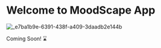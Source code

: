 # Welcome to MoodScape App
![_e7ba1b9e-6391-438f-a409-3daadb2e144b](https://github.com/user-attachments/assets/4d63c329-a679-4c14-b588-e728c46c162b)

Coming Soon! ⌛️
